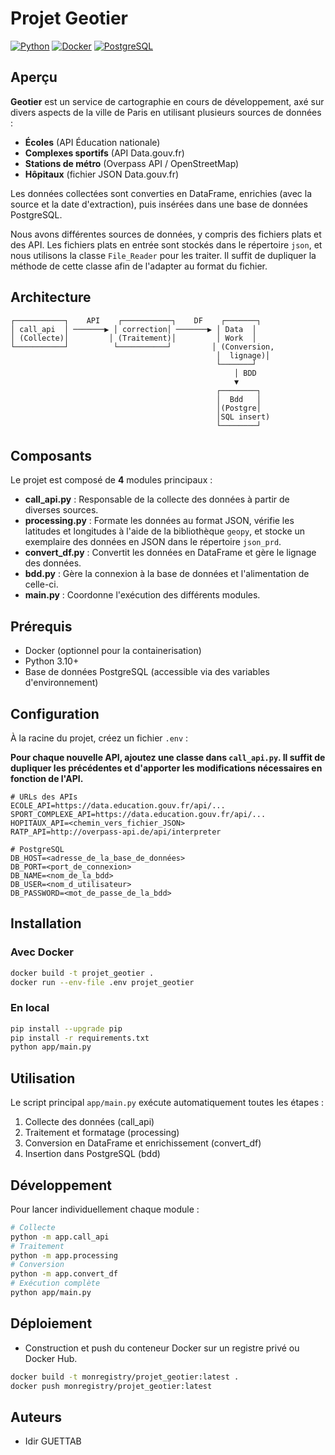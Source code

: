 # Projet Geotier

[![Python](https://img.shields.io/badge/python-3.10-blue)](#)
[![Docker](https://img.shields.io/badge/docker-ready-blue?logo=docker)](https://hub.docker.com/r/monregistry/projet_geotier)
[![PostgreSQL](https://img.shields.io/badge/PostgreSQL-336791?logo=postgresql&logoColor=white)](https://www.postgresql.org/)

## Aperçu

**Geotier** est un service de cartographie en cours de développement, axé sur divers aspects de la ville de Paris en utilisant plusieurs sources de données :

- **Écoles** (API Éducation nationale)
- **Complexes sportifs** (API Data.gouv.fr)
- **Stations de métro** (Overpass API / OpenStreetMap)
- **Hôpitaux** (fichier JSON Data.gouv.fr)

Les données collectées sont converties en DataFrame, enrichies (avec la source et la date d'extraction), puis insérées dans une base de données PostgreSQL.

Nous avons différentes sources de données, y compris des fichiers plats et des API. Les fichiers plats en entrée sont stockés dans le répertoire `json`, et nous utilisons la classe `File_Reader` pour les traiter. Il suffit de dupliquer la méthode de cette classe afin de l'adapter au format du fichier.

## Architecture

```plaintext
┌───────────┐    API    ┌───────────┐    DF    ┌───────┐
│ call_api  │ ───────▶ │ correction│ ───────▶ │ Data  │
│ (Collecte)│         │ (Traitement)│         │ Work  │
└───────────┘          └───────────┘         │ (Conversion,
                                              │  lignage)│
                                              └───────┘
                                                  │ BDD
                                                  ▼
                                              ┌────────┐
                                              │  Bdd   │
                                              │(Postgre│
                                              │SQL insert)
                                              └────────┘
```

## Composants

Le projet est composé de **4** modules principaux :

- **call_api.py** : Responsable de la collecte des données à partir de diverses sources.
- **processing.py** : Formate les données au format JSON, vérifie les latitudes et longitudes à l'aide de la bibliothèque `geopy`, et stocke un exemplaire des données en JSON dans le répertoire `json_prd`.
- **convert_df.py** : Convertit les données en DataFrame et gère le lignage des données.
- **bdd.py** : Gère la connexion à la base de données et l'alimentation de celle-ci.
- **main.py** : Coordonne l'exécution des différents modules.

## Prérequis

- Docker (optionnel pour la containerisation)
- Python 3.10+
- Base de données PostgreSQL (accessible via des variables d'environnement)

## Configuration

À la racine du projet, créez un fichier `.env` :

**Pour chaque nouvelle API, ajoutez une classe dans `call_api.py`. Il suffit de dupliquer les précédentes et d'apporter les modifications nécessaires en fonction de l'API.**

```dotenv
# URLs des APIs
ECOLE_API=https://data.education.gouv.fr/api/...
SPORT_COMPLEXE_API=https://data.education.gouv.fr/api/...
HOPITAUX_API=<chemin_vers_fichier_JSON>
RATP_API=http://overpass-api.de/api/interpreter

# PostgreSQL
DB_HOST=<adresse_de_la_base_de_données>
DB_PORT=<port_de_connexion>
DB_NAME=<nom_de_la_bdd>
DB_USER=<nom_d_utilisateur>
DB_PASSWORD=<mot_de_passe_de_la_bdd>
```

## Installation

### Avec Docker

```bash
docker build -t projet_geotier .
docker run --env-file .env projet_geotier
```

### En local

```bash
pip install --upgrade pip
pip install -r requirements.txt
python app/main.py
```

## Utilisation

Le script principal `app/main.py` exécute automatiquement toutes les étapes :
1. Collecte des données (call_api)
2. Traitement et formatage (processing)
3. Conversion en DataFrame et enrichissement (convert_df)
4. Insertion dans PostgreSQL (bdd)

## Développement

Pour lancer individuellement chaque module :

```bash
# Collecte
python -m app.call_api
# Traitement
python -m app.processing
# Conversion
python -m app.convert_df
# Exécution complète
python app/main.py
```

## Déploiement

- Construction et push du conteneur Docker sur un registre privé ou Docker Hub.

```bash
docker build -t monregistry/projet_geotier:latest .
docker push monregistry/projet_geotier:latest
```

## Auteurs

- Idir GUETTAB




